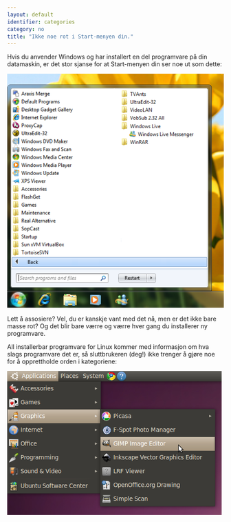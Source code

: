 ```yaml
---
layout: default
identifier: categories
category: no
title: "Ikke noe rot i Start-menyen din."
---
```


Hvis du anvender Windows og har installert en del programvare på din datamaskin, er det stor sjanse for at Start-menyen din ser noe ut som dette:

<img src="/img/windows_7_start_menu.png">

Lett å assosiere? Vel, du er kanskje vant med det nå, men er det ikke bare masse rot? Og det blir bare værre og værre hver gang du installerer ny programvare.

All installerbar programvare for Linux kommer med informasjon om hva slags programvare det er, så sluttbrukeren (deg!) ikke trenger å gjøre noe for å opprettholde orden i kategoriene:

<img src="/img/categories_menu.png">




